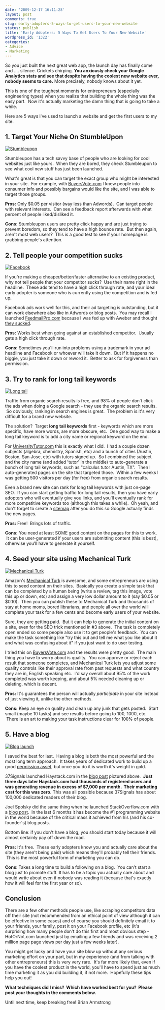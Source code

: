 ```yaml
---
date: '2009-12-17 16:11:28'
layout: post
comments: true
slug: early-adopters-5-ways-to-get-users-to-your-new-website
status: publish
title: 'Early Adopters: 5 Ways To Get Users To Your New Website'
wordpress_id: '1322'
categories:
- Advice
- Marketing
---
```


So you just built the next great web app, the launch day has finally come and .... silence.  Crickets chirping.  **You anxiously check your Google Analytics stats and see that despite having the coolest new website ever, nobody seems to care.** More precisely, nobody knows about it yet.

This is one of the toughest moments for entrepreneurs (especially engineering types) when you realize that building the whole thing was the easy part.  Now it's actually marketing the damn thing that is going to take a while.

Here are 5 ways I've used to launch a website and get the first users to my site.


## 1. Target Your Niche On StumbleUpon


[![Stumbleupon](http://s3.amazonaws.com/oldbloguploads/2009/12/Picture-61.png)](http://s3.amazonaws.com/oldbloguploads/2009/12/Picture-61.png)

Stumbleupon has a tech savvy base of people who are looking for cool websites just like yours.  When they are bored, they check Stumbleupon to see what cool new stuff has just been launched.

What's great is that you can target the exact group who might be interested in your site.  For example, with [BuyersVote.com](http://BuyersVote.com) I knew people into consumer info and possibly bargains would like the site, and I was able to target those groups.

**Pros:** Only $0.05 per visitor (way less than Adwords).  Can target people with relevant interests.  Can see a feedback report afterwards with what percent of people liked/disliked it.

**Cons:** Stumbleupon users are pretty click happy and are just trying to prevent boredom, so they tend to have a high bounce rate.  But then again, aren't most web users?  This is a good test to see if your homepage is grabbing people's attention.


## 2. Tell people your competition sucks


[![Facebook](http://s3.amazonaws.com/oldbloguploads/2009/12/Picture-8.png)](http://s3.amazonaws.com/oldbloguploads/2009/12/Picture-8.png)

If you're making a cheaper/better/faster alternative to an existing product, why not tell people that your competitor sucks?  Use their name right in the headline.  These ads tend to have a high click through rate, and your ideal early adopter is someone who is currently using the competition and is fed up.

Facebook ads work well for this, and their ad targeting is outstanding, but it can work elsewhere also like in Adwords or blog posts.  You may recall I launched [FeedmailPro.com](http://FeedmailPro.com) because I was fed up with Aweber and thought [they sucked](http://brianarmstrong.org/posts/my-next-project/).

**Pros:** Works best when going against an established competitor.  Usually gets a high click through rate.

**Cons:** Sometimes you'll run into problems using a trademark in your ad headline and Facebook or whoever will take it down.  But if it happens no biggie, you just take it down or reword it.  Better to ask for forgiveness than permission.


## 3. Try to rank for long tail keywords


[![Long tail](http://s3.amazonaws.com/oldbloguploads/2009/12/Picture-92.png)](http://s3.amazonaws.com/oldbloguploads/2009/12/Picture-92.png)

Traffic from organic search results is free, and 98% of people don't click the ads when doing a Google search - they use the organic search results.  So obviously, ranking in search engines is great.  The problem is it's very difficult for a brand new website.

The solution?  Target **long tail keywords** first - keywords which are more specific, have more words, are more obscure, etc.  One good way to make a long tail keyword is to add a city name or regional keyword on the end.

For [UniversityTutor.com](http://www.UniversityTutor.com) this is exactly what I did.  I had a couple dozen subjects (algebra, chemistry, Spanish, etc) and a bunch of cities (Austin, Boston, San Jose, etc) with tutors signed up.  So I combined the subject and the city name (and added 'tutor' in the middle) to auto-generate a bunch of long tail keywords, such as "calculus tutor Austin, TX".  Then I auto-generated pages on the site that targeted those.  Within a few weeks I was getting 500 visitors per day (for free) from organic search results.

Even a brand new site can rank for long tail keywords with just on-page SEO.  If you can start getting traffic for long tail results, then you have early adopters who will eventually give you links, and you'll eventually rank for more competitive keywords too (although this takes a while).  Oh yeah, and don't forget to create a [sitemap](http://en.wikipedia.org/wiki/Site_map) after you do this so Google actually finds the new pages.

**Pros:** Free!  Brings lots of traffic.

**Cons:** You need at least SOME good content on the pages for this to work.  It can be user-generated if your users are submitting content (this is best), otherwise you'll have to generate it yourself.


## 4. Seed your site using Mechanical Turk


[![Mechanical Turk](http://s3.amazonaws.com/oldbloguploads/2009/12/Picture-10.png)](http://s3.amazonaws.com/oldbloguploads/2009/12/Picture-10.png)

Amazon's [Mechanical Turk](https://www.mturk.com) is awesome, and some entrepreneurs are using this to seed content on their sites.  Basically you create a simple task that can be completed by a human being (write a review, tag this image, vote this up or down, etc) and assign a very low dollar amount to it (say $0.05 or $0.10).  Then you can publish these to Mechanical Turk and thousands of stay at home moms, bored librarians, and people all over the world will complete your task for a few cents and become early users of your website.

Sure, they are getting paid.  But it can help to generate the initial content on a site, even for the SEO trick mentioned in #3 above.  The task is completely open ended so some people also use it to get people's feedback.  You can make the task something like "try this out and tell me what you like about it and what was confusing about it" if you just want to do user testing.

I tried this on [BuyersVote.com](http://buyersvote.com) and the results were pretty good.  The main thing you have to worry about is quality.  You can approve or reject each result that someone completes, and Mechanical Turk lets you adjust some quality controls like their approval rate from past requests and what country they are in, English speaking etc.  I'd say overall about 95% of the work completed was worth keeping, and about 5% needed cleaning up or deleting, which is decent.

**Pros:** It's guarantees the person will actually _participate_ in your site instead of just viewing it, unlike the other methods.

**Cons:** Keep an eye on quality and clean up any junk that gets posted.  Start small (maybe 10 tasks) and see results before going to 100, 1000, etc.  There is an art to making your task instructions clear for 100% of people.


## 5. Have a blog


[![Blog launch](http://s3.amazonaws.com/oldbloguploads/2009/12/Picture-11.png)](http://s3.amazonaws.com/oldbloguploads/2009/12/Picture-11.png)

I saved the best for last.  Having a blog is both the most powerful and the most long term approach.  It takes years of dedicated work to build up a good [permission asset](http://sethgodin.typepad.com/seths_blog/2008/01/permission-mark.html), but once you do it is worth it's weight in gold.

37Signals launched Haystack.com in the [blog post](http://37signals.com/svn/posts/1976-launch-haystack-a-better-way-for-web-designers-to-find-clients-and-for-clients-to-find-web-designers) pictured above.  **Just three days later Haystack.com had thousands of registered users and was generating revenue in excess of $7,000 per month.  Their marketing cost for this was zero.** This was all possible because 37Signals has about 100,000 dedicated readers of their blog.

Joel Spolsky did the same thing when he launched StackOverflow.com with a [blog post](http://www.joelonsoftware.com/items/2008/09/15.html).  In the last 6 months it has become the #1 programming website in the world because of the critical mass it achieved from his (and his co-founder's) blog posts.

Bottom line: if you don't have a blog, you should start today because it will almost certainly pay off down the road.

**Pros:** It's free.  These early adopters know you and actually care about the site (they aren't being paid) which means they'll probably tell their friends.  This is the most powerful form of marketing you can do.

**Cons**: Takes a long time to build a following on a blog.  You can't start a blog just to promote stuff. It has to be a topic you actually care about and would write about even if nobody was reading it (because that's exactly how it will feel for the first year or so).


## Conclusion


There are a few other methods people use, like scraping competitors data off their site (not recommended from an ethical point of view although it can be effective in some cases) and of course you should definitely email it to your friends, your family, post it on your Facebook profile, etc (it's surprising how many people don't do this first and most obvious step - HotOrNot.com launched just by emailing a few friends and was receiving 2 million page page views per day just a few weeks later).

You might get lucky and have your site blow up without any serious marketing effort on your part, but in my experience (and from talking with other entrepreneurs) this is very very rare.  It's far more likely that, even if you have the coolest product in the world, you'll have to spend just as much time marketing it as you did building it, if not more.  Hopefully these tips help you out!

**What techniques did I miss?  Which have worked best for you?  Please post your thoughts in the comments below.**

Until next time, keep breaking free!
Brian Armstrong
